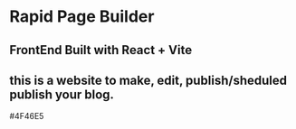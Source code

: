 # Rapid Page Builder

## FrontEnd Built with React + Vite

## this is a website to make, edit, publish/sheduled publish your blog.


#4F46E5